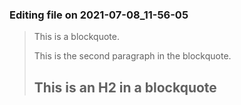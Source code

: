 


### Editing file on 2021-07-08_11-56-05

> This is a blockquote.
>
> This is the second paragraph in the blockquote.
>
> ## This is an H2 in a blockquote


